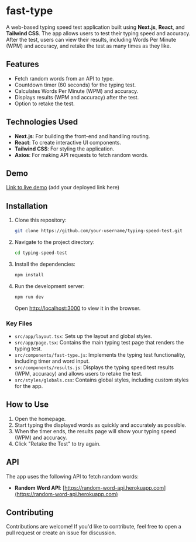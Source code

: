 # fast-type

A web-based typing speed test application built using **Next.js**, **React**, and **Tailwind CSS**. The app allows users to test their typing speed and accuracy. After the test, users can view their results, including Words Per Minute (WPM) and accuracy, and retake the test as many times as they like.

## Features

- Fetch random words from an API to type.
- Countdown timer (60 seconds) for the typing test.
- Calculates Words Per Minute (WPM) and accuracy.
- Displays results (WPM and accuracy) after the test.
- Option to retake the test.

## Technologies Used

- **Next.js**: For building the front-end and handling routing.
- **React**: To create interactive UI components.
- **Tailwind CSS**: For styling the application.
- **Axios**: For making API requests to fetch random words.

## Demo

[Link to live demo](#) (add your deployed link here)

## Installation

1. Clone this repository:

    ```bash
    git clone https://github.com/your-username/typing-speed-test.git
    ```

2. Navigate to the project directory:

    ```bash
    cd typing-speed-test
    ```

3. Install the dependencies:

    ```bash
    npm install
    ```

4. Run the development server:

    ```bash
    npm run dev
    ```

    Open [http://localhost:3000](http://localhost:3000) to view it in the browser.

### Key Files

- `src/app/layout.tsx`: Sets up the layout and global styles.
- `src/app/page.tsx`: Contains the main typing test page that renders the typing test.
- `src/components/fast-type.js`: Implements the typing test functionality, including timer and word input.
- `src/components/results.js`: Displays the typing speed test results (WPM, accuracy) and allows users to retake the test.
- `src/styles/globals.css`: Contains global styles, including custom styles for the app.

## How to Use

1. Open the homepage.
2. Start typing the displayed words as quickly and accurately as possible.
3. When the timer ends, the results page will show your typing speed (WPM) and accuracy.
4. Click "Retake the Test" to try again.

## API

The app uses the following API to fetch random words:

- **Random Word API**: [https://random-word-api.herokuapp.com](https://random-word-api.herokuapp.com)

## Contributing

Contributions are welcome! If you'd like to contribute, feel free to open a pull request or create an issue for discussion.




